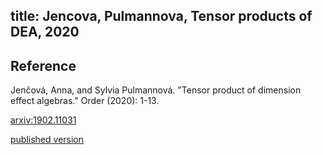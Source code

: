 title: Jencova, Pulmannova, Tensor products of DEA, 2020
---

## Reference

Jenčová, Anna, and Sylvia Pulmannová. "Tensor product of dimension effect algebras." Order (2020): 1-13.

[arxiv:1902.11031](https://arxiv.org/abs/1902.11031)


[published version](jencova2020tensor/published)



